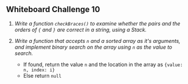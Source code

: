 ## Whiteboard Challenge 10

1. *Write a function `checkBraces()` to examine whether the pairs and the orders of `{` and `}` are correct in a string, using a Stack.*

2. *Write a function that accepts `n` and a sorted array as it's arguments, and implement binary search on the array using `n` as the value to search.*
    - If found, return the value `n` and the location in the array as `{value: n, index: i}`
    - Else return `null`
